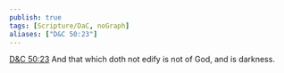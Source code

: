 ```yaml
---
publish: true
tags: [Scripture/DaC, noGraph]
aliases: ["D&C 50:23"]
---
```

[D&C 50:23](https://churchofjesuschrist.org/study/scriptures/dc-testament/dc/50?lang=eng&id=p23#p23) And that which doth not edify is not of God, and is darkness.
